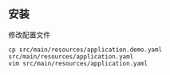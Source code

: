 ## 安装
修改配置文件
```shell
cp src/main/resources/application.demo.yaml src/main/resources/application.yaml
vim src/main/resources/application.yaml
```